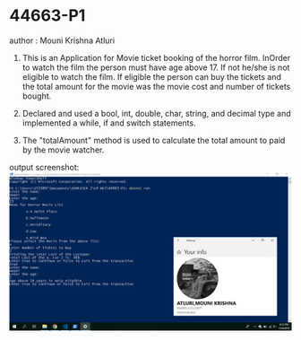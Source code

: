 # 44663-P1
author : Mouni Krishna Atluri

1. This is an Application for Movie ticket booking of the horror film. InOrder to watch the film the person must have age above 17. If not he/she is not eligible to watch the film. If eligible the person can buy the tickets and the total amount for the movie was the movie cost and number of tickets bought.

2. Declared and used a bool, int, double, char, string, and decimal type and implemented a while, if and switch statements.

3. The "totalAmount" method is used to calculate the total amount to paid by the movie watcher.

output screenshot:
![screenshot](https://github.com/mounikrishna/44663-P1/blob/master/Screenshot%20(99).png)
